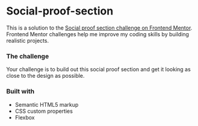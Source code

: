 # Social-proof-section


This is a solution to the [Social proof section challenge on Frontend Mentor](https://www.frontendmentor.io/challenges/social-proof-section-6e0qTv_bA). Frontend Mentor challenges help me improve my coding skills by building realistic projects.


### The challenge

Your challenge is to build out this social proof section and get it looking as close to the design as possible.


### Built with

- Semantic HTML5 markup
- CSS custom properties
- Flexbox
